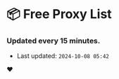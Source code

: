 # :package: Free Proxy List
### Updated every 15 minutes.

- Last updated: `2024-10-08 05:42`

:heart:
